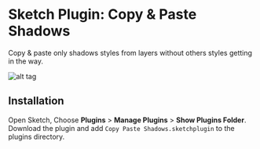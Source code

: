 # Sketch Plugin: Copy & Paste Shadows

Copy & paste only shadows styles from layers without others styles getting in the way.

![alt tag](http://i.imgur.com/kyENNor.gif)

## Installation

Open Sketch, Choose **Plugins** > **Manage Plugins** > **Show Plugins Folder**. Download the plugin and add `Copy Paste Shadows.sketchplugin` to the plugins directory.
